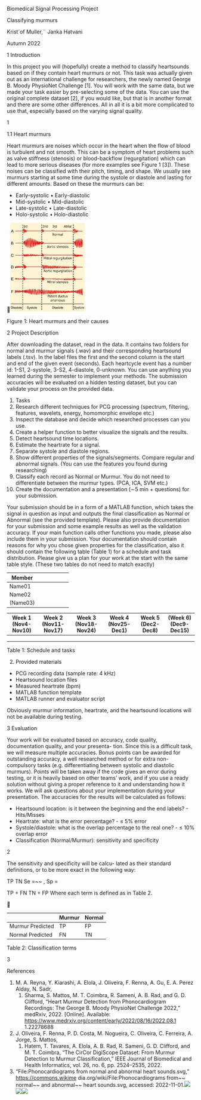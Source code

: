 ﻿Biomedical Signal Processing Project

Classifying murmurs

Krist´of Muller,¨ Janka Hatvani

Autumn 2022

1  Introduction

In this project you will (hopefully) create a method to classify heartsounds based on if they contain heart murmurs or not. This task was actually given out as an international challenge for researchers, the newly named George B. Moody PhysioNet Challenge [1]. You will work with the same data, but we made your task easier by pre-selecting some of the data. You can use the original complete dataset [2], if you would like, but that is in another format and there are some other differences. All in all it is a bit more complicated to use that, especially based on the varying signal quality.

1

1\.1 Heart murmurs

Heart murmurs are noises which occur in the heart when the flow of blood is turbulent and not smooth. This can be a symptom of heart problems such as valve stiffness (stenosis) or blood-backflow (regurgitation) which can lead to more serious diseases (for more examples see Figure 1 [3]). These noises can be classified with their pitch, timing, and shape. We usually see murmurs starting at some time during the systole or diastole and lasting for different amounts. Based on these the murmurs can be:

- Early-systolic • Early-diastolic
- Mid-systolic • Mid-diastolic
- Late-systolic • Late-diastolic
- Holo-systolic • Holo-diastolic

![](Aspose.Words.667ea1e1-ccc6-4c35-8189-f9dd0b6f3e7b.001.jpeg)

Figure 1: Heart murmurs and their causes



2  Project Description

After downloading the dataset, read in the data. It contains two folders for normal and murmur signals (.wav) and their corresponding heartsound labels (.tsv). In the label files the first and the second column is the start and end of the given event (seconds). Each heartcycle event has a number id: 1-S1, 2-systole, 3-S2, 4-diastole, 0-unknown. You can use anything you learned during the semester to implement your methods. The submission accuracies will be evaluated on a hidden testing dataset, but you can validate your process on the provided data.

1. Tasks
1. Research different techniques for PCG processing (spectrum, filtering, features, wavelets, energy, homomorphic envelope etc.)
1. Inspect the database and decide which researched processes can you use.
1. Create a helper function to better visualize the signals and the results.
4. Detect heartsound time locations.
4. Estimate the heartrate for a signal.
4. Separate systole and diastole regions.
4. Show different properties of the signals/segments. Compare regular and abnormal signals. (You can use the features you found during researching)
4. Classify each record as Normal or Murmur. You do not need to differentiate between the murmur types. (PCA, ICA, SVM etc.)
4. Create the documentation and a presentation (∼5 min + questions) for your submission.

Your submission should be in a form of a MATLAB function, which takes the signal in question as input and outputs the final classification as Normal or Abnormal (see the provided template). Please also provide documentation for your submission and some example results as well as the validation accuracy. If your main function calls other functions you made, please also include them in your submission. Your documentation should contain reasons for why you chose given properties for the classification, also it should contain the following table (Table 1) for a schedule and task distribution. Please give us a plan for your work at the start with the same table style. (These two tables do not need to match exactly)



|Member|||||||
| - | :- | :- | :- | :- | :- | :- |
|Name01|||||||
|Name02|||||||
|(Name03)|||||||

|Week 1 (Nov4-Nov10)|Week 2 (Nov11-Nov17)|Week 3 (Nov18-Nov24)|Week 4 (Nov25-Dec1)|Week 5 (Dec2-Dec8)|(Week 6) (Dec9-Dec15)|
| - | - | - | - | - | - |
|||||||
|||||||
|||||||
Table 1: Schedule and tasks

2. Provided materials
- PCG recording data (sample rate: 4 kHz)
- Heartsound location files
- Measured heartrate (bpm)
- MATLAB function template
- MATLAB runner and evaluator script

Obviously murmur information, heartrate, and the heartsound locations will not be available during testing.

3  Evaluation

Your work will be evaluated based on accuracy, code quality, documentation quality, and your presenta- tion. Since this is a difficult task, we will measure multiple accuracies. Bonus points can be awarded for outstanding accuracy, a well researched method or for extra non-compulsory tasks (e.g. differentiating between systolic and diastolic murmurs). Points will be taken away if the code gives an error during testing, or it is heavily based on other teams’ work, and if you use a ready solution without giving a proper reference to it and understanding how it works. We will ask questions about your implementation during your presentation. The accuracies for the results will be calculated as follows:

- Heartsound location: is it between the beginning and the end labels? - Hits/Misses
- Heartrate: what is the error percentage? - ≤ 5% error
- Systole/diastole: what is the overlap percentage to the real one? - ≤ 10% overlap error
- Classification (Normal/Murmur): sensitivity and specificity

2

The sensitivity and specificity will be calcu- lated as their standard definitions, or to be more exact in the following way:

TP TN Se =~~ , Sp =

TP + FN TN + FP Where each term is defined as in Table 2.

 

||Murmur|Normal|
| :- | - | - |
|Murmur Predicted|TP|FP|
|Normal Predicted|FN|TN|

Table 2: Classification terms

3

References

1. M. A. Reyna, Y. Kiarashi, A. Elola, J. Oliveira, F. Renna, A. Gu, E. A. Perez Alday, N. Sadr,
   1. Sharma, S. Mattos, M. T. Coimbra, R. Sameni, A. B. Rad, and G. D. Clifford, “Heart Murmur Detection from Phonocardiogram Recordings: The George B. Moody PhysioNet Challenge 2022,” medRxiv, 2022. [Online]. Available: https://www.medrxiv.org/content/early/2022/08/16/2022.08.1 1.22278688
1. J. Oliveira, F. Renna, P. D. Costa, M. Nogueira, C. Oliveira, C. Ferreira, A. Jorge, S. Mattos,
   1. Hatem, T. Tavares, A. Elola, A. B. Rad, R. Sameni, G. D. Clifford, and M. T. Coimbra, “The CirCor DigiScope Dataset: From Murmur Detection to Murmur Classification,” IEEE Journal of Biomedical and Health Informatics, vol. 26, no. 6, pp. 2524–2535, 2022.
1. “File:Phonocardiograms from normal and abnormal heart sounds.svg,” https://commons.wikime dia.org/wiki/File:Phonocardiograms from~~ normal~~ and abnormal~~ heart sounds.svg, accessed: 2022-11-01.![](Aspose.Words.667ea1e1-ccc6-4c35-8189-f9dd0b6f3e7b.002.png)![](Aspose.Words.667ea1e1-ccc6-4c35-8189-f9dd0b6f3e7b.003.png)![](Aspose.Words.667ea1e1-ccc6-4c35-8189-f9dd0b6f3e7b.004.png)


